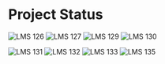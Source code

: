 # Project Status

![LMS 126][lms_126]
![LMS 127][lms_127]
![LMS 129][lms_129]
![LMS 130][lms_130]

![LMS 131][lms_131]
![LMS 132][lms_132]
![LMS 133][lms_133]
![LMS 135][lms_135]

<!-- Change REPO_NAME for the name of your repository -->
[lms_126]: https://github.com/linero-tech/kotlin-hw-moongalaxy/actions/workflows/wf-lms126.yml/badge.svg
[lms_127]: https://github.com/linero-tech/kotlin-hw-moongalaxy/actions/workflows/wf-lms127.yml/badge.svg
[lms_129]: https://github.com/linero-tech/kotlin-hw-moongalaxy/actions/workflows/wf-lms129.yml/badge.svg
[lms_130]: https://github.com/linero-tech/kotlin-hw-moongalaxy/actions/workflows/wf-lms130.yml/badge.svg
[lms_131]: https://github.com/linero-tech/kotlin-hw-moongalaxy/actions/workflows/wf-lms131.yml/badge.svg
[lms_132]: https://github.com/linero-tech/kotlin-hw-moongalaxy/actions/workflows/wf-lms132.yml/badge.svg
[lms_133]: https://github.com/linero-tech/kotlin-hw-moongalaxy/actions/workflows/wf-lms133.yml/badge.svg
[lms_135]: https://github.com/linero-tech/kotlin-hw-moongalaxy/actions/workflows/wf-lms135.yml/badge.svg
